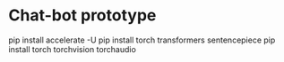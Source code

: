 # Chat-bot prototype
 
pip install accelerate -U
pip install torch transformers sentencepiece
pip install torch torchvision torchaudio